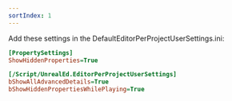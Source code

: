 ```yaml
---
sortIndex: 1
---
```


Add these settings in the DefaultEditorPerProjectUserSettings.ini:

```ini
[PropertySettings]
ShowHiddenProperties=True

[/Script/UnrealEd.EditorPerProjectUserSettings]
bShowAllAdvancedDetails=True
bShowHiddenPropertiesWhilePlaying=True
```
